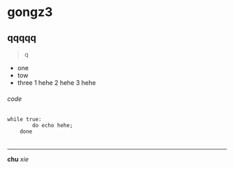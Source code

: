 # gongz3
## qqqqq
> q
- one
- tow
- three
1 hehe
2 hehe
3 hehe

###### code
	while true:
            do echo hehe;
        done
######

***

**chu**
*xie*
